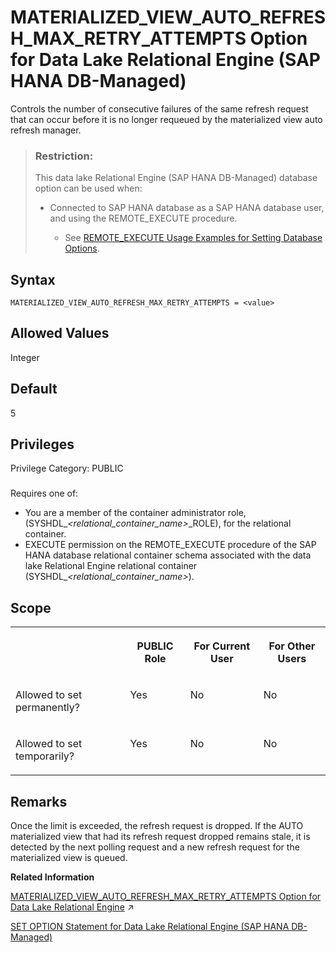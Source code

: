 <!-- loio35a8282ba03846b5a1f414244a91f046 -->

# MATERIALIZED\_VIEW\_AUTO\_REFRESH\_MAX\_RETRY\_ATTEMPTS Option for Data Lake Relational Engine \(SAP HANA DB-Managed\)

Controls the number of consecutive failures of the same refresh request that can occur before it is no longer requeued by the materialized view auto refresh manager.



> ### Restriction:  
> This data lake Relational Engine \(SAP HANA DB-Managed\) database option can be used when:
> 
> -   Connected to SAP HANA database as a SAP HANA database user, and using the REMOTE\_EXECUTE procedure.
> 
>     -   See [REMOTE\_EXECUTE Usage Examples for Setting Database Options](remote-execute-usage-examples-for-setting-database-options-0023bea.md).



<a name="loio35a8282ba03846b5a1f414244a91f046__section_mmt_5yd_qrb"/>

## Syntax

```
MATERIALIZED_VIEW_AUTO_REFRESH_MAX_RETRY_ATTEMPTS = <value>
```



<a name="loio35a8282ba03846b5a1f414244a91f046__section_j1z_xyd_qrb"/>

## Allowed Values

Integer



<a name="loio35a8282ba03846b5a1f414244a91f046__section_xvj_yyd_qrb"/>

## Default

5



<a name="loio35a8282ba03846b5a1f414244a91f046__section_edd_3pb_dxb"/>

## Privileges

Privilege Category: PUBLIC



### 

Requires one of:

-   You are a member of the container administrator role, \(SYSHDL\_*<relational\_container\_name\>*\_ROLE\), for the relational container.
-   EXECUTE permission on the REMOTE\_EXECUTE procedure of the SAP HANA database relational container schema associated with the data lake Relational Engine relational container \(SYSHDL\_*<relational\_container\_name\>*\).



<a name="loio35a8282ba03846b5a1f414244a91f046__section_ld5_1zd_qrb"/>

## Scope


<table>
<tr>
<th valign="top">

 



</th>
<th valign="top">

PUBLIC Role



</th>
<th valign="top">

For Current User



</th>
<th valign="top">

For Other Users



</th>
</tr>
<tr>
<td valign="top">

Allowed to set permanently?



</td>
<td valign="top">

Yes



</td>
<td valign="top">

No



</td>
<td valign="top">

No



</td>
</tr>
<tr>
<td valign="top">

Allowed to set temporarily?



</td>
<td valign="top">

Yes



</td>
<td valign="top">

No



</td>
<td valign="top">

No



</td>
</tr>
</table>



<a name="loio35a8282ba03846b5a1f414244a91f046__section_ipl_bzd_qrb"/>

## Remarks

Once the limit is exceeded, the refresh request is dropped. If the AUTO materialized view that had its refresh request dropped remains stale, it is detected by the next polling request and a new refresh request for the materialized view is queued.

**Related Information**  


[MATERIALIZED_VIEW_AUTO_REFRESH_MAX_RETRY_ATTEMPTS Option for Data Lake Relational Engine](https://help.sap.com/viewer/19b3964099384f178ad08f2d348232a9/2023_1_QRC/en-US/cfffe33a255f4593ae3412a93b50d2ab.html "Controls the number of consecutive failures of the same refresh request that can occur before it is no longer requeued by the materialized view auto refresh manager.") :arrow_upper_right:

[SET OPTION Statement for Data Lake Relational Engine \(SAP HANA DB-Managed\)](../030-sql-statements/set-option-statement-for-data-lake-relational-engine-sap-hana-db-managed-84a37a4.md "Changes options that affect the behavior of the database and its compatibility with Transact-SQL. Setting the value of an option can change the behavior for all users or an individual user, in either a temporary or permanent scope.")

